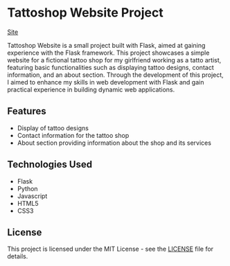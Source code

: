 # Tattoshop Website Project

[Site](https://tatto-app-83e8d8fa2155.herokuapp.com/)


Tattoshop Website is a small project built with Flask, aimed at gaining experience with the Flask framework. This project showcases a simple website for a fictional tattoo shop for my girlfriend working as a tatto artist, featuring basic functionalities such as displaying tattoo designs, contact information, and an about section. Through the development of this project, I aimed to enhance my skills in web development with Flask and gain practical experience in building dynamic web applications.

## Features

- Display of tattoo designs
- Contact information for the tattoo shop
- About section providing information about the shop and its services

## Technologies Used

- Flask
- Python
- Javascript
- HTML5
- CSS3

## License

This project is licensed under the MIT License - see the [LICENSE](LICENSE) file for details.

